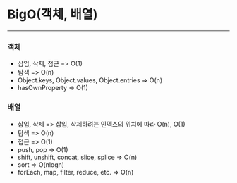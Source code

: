 # BigO(객체, 배열)

---

### 객체

* 삽입, 삭제, 접근 => O(1)
* 탐색 => O(n)
* Object.keys, Object.values, Object.entries => O(n)
* hasOwnProperty => O(1)

### 배열
* 삽입, 삭제 => 삽입, 삭제하려는 인덱스의 위치에 따라 O(n), O(1)
* 탐색 => O(n)
* 접근 => O(1)
* push, pop => O(1)
* shift, unshift, concat, slice, splice => O(n)
* sort => O(nlogn)
* forEach, map, filter, reduce, etc. => O(n)